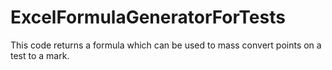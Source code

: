 # ExcelFormulaGeneratorForTests
This code returns a formula which can be used to mass convert points on a test to a mark. 
